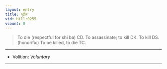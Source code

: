 ```yaml
---
layout: entry
title: དགྲོང་
vid: Hill:0255
vcount: 0
---
```

> To die (respectful for shi ba) CD\. To assassinate; to kill DK\. To kill DS\. (honorific) To be killed, to die TC\.

---
* Volition: _Voluntary_

---

